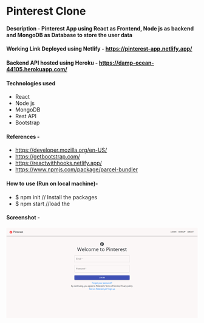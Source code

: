# Pinterest Clone

#### Description - Pinterest App using React as Frontend, Node js as backend and MongoDB as Database to store the user data

#### Working Link Deployed using Netlify - https://pinterest-app.netlify.app/

#### Backend API hosted using Heroku - https://damp-ocean-44105.herokuapp.com/

#### Technologies used
- React
- Node js
- MongoDB
- Rest API
- Bootstrap

#### References - 
- https://developer.mozilla.org/en-US/
- https://getbootstrap.com/
- https://reactwithhooks.netlify.app/
- https://www.npmjs.com/package/parcel-bundler

#### How to use (Run on local machine)- 
 - $ npm init       // Install the packages
 - $ npm start  //load the 
 
 #### Screenshot - 

![Screenshot](https://github.com/chetas11/Pinterest_Clone_Frontend/blob/master/src/images/Pinterest.png)